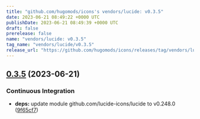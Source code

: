```yaml
---
title: "github.com/hugomods/icons's vendors/lucide: v0.3.5"
date: 2023-06-21 08:49:22 +0000 UTC
publishDate: 2023-06-21 08:49:39 +0000 UTC
draft: false
prerelease: false
name: "vendors/lucide: v0.3.5"
tag_name: "vendors/lucide/v0.3.5"
release_url: "https://github.com/hugomods/icons/releases/tag/vendors/lucide/v0.3.5"
---
```


## [0.3.5](https://github.com/hugomods/icons/compare/vendors/lucide/v0.3.4...vendors/lucide/v0.3.5) (2023-06-21)


### Continuous Integration

* **deps:** update module github.com/lucide-icons/lucide to v0.248.0 ([9f65cf7](https://github.com/hugomods/icons/commit/9f65cf74c495a431672ae2d7f7cf015776480606))
